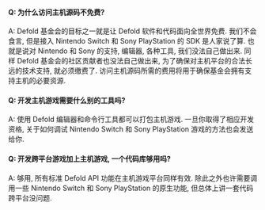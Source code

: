 #### Q: 为什么访问主机源码不免费?

A: Defold 基金会的目标之一就是让 Defold 软件和代码面向全世界免费. 我们不会食言, 但是接入 Nintendo Switch 和 Sony PlayStation 的 SDK 是人家说了算. 也就是说对 Nintendo 和 Sony 的支持, 编辑器, 各种工具, 我们没法自己做出来. 同样 Defold 基金会的社区贡献者也没法自己做出来, 为了确保对主机平台的合法长远的技术支持, 就必须缴费了. 访问主机源码所需的费用将用于确保基金会拥有支持主机的必要资源.


#### Q: 开发主机游戏需要什么别的工具吗?

A: 使用 Defold 编辑器和命令行工具都可以打包主机游戏. 一旦你取得了相应开发资格, 关于如何调试 Nintendo Switch 和 Sony PlayStation 游戏的方法也会发送给你.


#### Q: 开发跨平台游戏加上主机游戏, 一个代码库够用吗?

A: 够用, 所有标准 Defold API 功能在主机游戏平台同样有效. 除此之外也许需要调用一些 Nintendo Switch 和 Sony PlayStation 的原生功能, 但总体上讲一套代码跨平台没问题.
